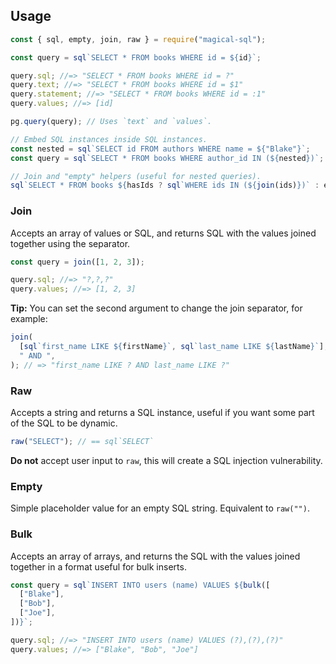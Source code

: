 ## Usage

```js
const { sql, empty, join, raw } = require("magical-sql");

const query = sql`SELECT * FROM books WHERE id = ${id}`;

query.sql; //=> "SELECT * FROM books WHERE id = ?"
query.text; //=> "SELECT * FROM books WHERE id = $1"
query.statement; //=> "SELECT * FROM books WHERE id = :1"
query.values; //=> [id]

pg.query(query); // Uses `text` and `values`.

// Embed SQL instances inside SQL instances.
const nested = sql`SELECT id FROM authors WHERE name = ${"Blake"}`;
const query = sql`SELECT * FROM books WHERE author_id IN (${nested})`;

// Join and "empty" helpers (useful for nested queries).
sql`SELECT * FROM books ${hasIds ? sql`WHERE ids IN (${join(ids)})` : empty}`;
```

### Join

Accepts an array of values or SQL, and returns SQL with the values joined together using the separator.

```js
const query = join([1, 2, 3]);

query.sql; //=> "?,?,?"
query.values; //=> [1, 2, 3]
```

**Tip:** You can set the second argument to change the join separator, for example:

```js
join(
  [sql`first_name LIKE ${firstName}`, sql`last_name LIKE ${lastName}`],
  " AND ",
); // => "first_name LIKE ? AND last_name LIKE ?"
```

### Raw

Accepts a string and returns a SQL instance, useful if you want some part of the SQL to be dynamic.

```js
raw("SELECT"); // == sql`SELECT`
```

**Do not** accept user input to `raw`, this will create a SQL injection vulnerability.

### Empty

Simple placeholder value for an empty SQL string. Equivalent to `raw("")`.

### Bulk

Accepts an array of arrays, and returns the SQL with the values joined together in a format useful for bulk inserts.

```js
const query = sql`INSERT INTO users (name) VALUES ${bulk([
  ["Blake"],
  ["Bob"],
  ["Joe"],
])}`;

query.sql; //=> "INSERT INTO users (name) VALUES (?),(?),(?)"
query.values; //=> ["Blake", "Bob", "Joe"]
```
